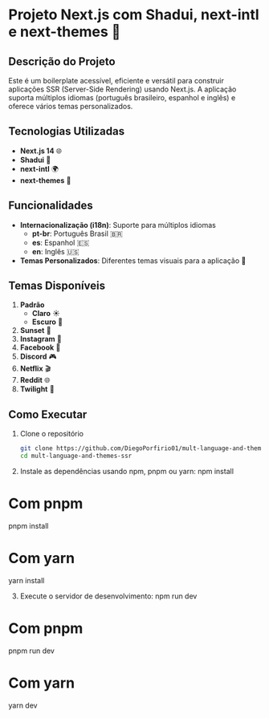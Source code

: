 # Projeto Next.js com Shadui, next-intl e next-themes 🎉

## Descrição do Projeto

Este é um boilerplate acessível, eficiente e versátil para construir aplicações SSR (Server-Side Rendering) usando Next.js. A aplicação suporta múltiplos idiomas (português brasileiro, espanhol e inglês) e oferece vários temas personalizados.

## Tecnologias Utilizadas

- **Next.js 14** 🌐
- **Shadui** 🎨
- **next-intl** 🌍
- **next-themes** 🎨
  
## Funcionalidades

- **Internacionalização (i18n)**: Suporte para múltiplos idiomas
  - **pt-br**: Português Brasil 🇧🇷
  - **es**: Espanhol 🇪🇸
  - **en**: Inglês 🇺🇸
- **Temas Personalizados**: Diferentes temas visuais para a aplicação 🎨

## Temas Disponíveis

1. **Padrão**
   - **Claro** ☀️
   - **Escuro** 🌙
2. **Sunset** 🌅
3. **Instagram** 📸
4. **Facebook** 📘
5. **Discord** 🎮
6. **Netflix** 🎬
7. **Reddit** 🌐
8. **Twilight** 🌌

## Como Executar

1. Clone o repositório
   ```sh
   git clone https://github.com/DiegoPorfirio01/mult-language-and-themes-ssr.git
   cd mult-language-and-themes-ssr

2. Instale as dependências usando npm, pnpm ou yarn:
npm install
# Com pnpm
pnpm install
# Com yarn
yarn install

3. Execute o servidor de desenvolvimento:
npm run dev
# Com pnpm
pnpm run dev
# Com yarn
yarn dev
